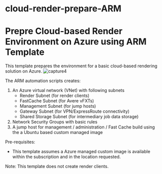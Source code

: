 # cloud-render-prepare-ARM
# Prepre Cloud-based Render Environment on Azure using ARM Template

This template prepares the environment for a basic cloud-based rendering solution on Azure. 
![capture4](https://user-images.githubusercontent.com/15788466/39262897-963d4274-4875-11e8-93b4-c8477bd2a147.PNG)

The ARM automation scripts creates:
1.	An Azure virtual network (VNet) with following subnets
    - Render Subnet (for render clients)
    - FastCache Subnet (for Avere vFXTs)
    - Management Subnet (for jump hosts)
    -	Gateway Subnet (for VPN/ExpressRoute connectivity)
    - Shared Storage Subnet (for intermediary job data storage)
3.	Network Security Groups with basic rules
4.	A jump host for management / administration / Fast Cache build using the a Ubuntu based custom managed image

Pre-requisites:
- This template assumes a Azure managed custom image is available within the subscription and in the location requested.

Note: This template does not create render clients.
